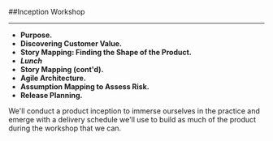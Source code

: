 <!-- .slide: data-background="resources/footer.svg" data-background-size="contain" data-background-position="bottom"  -->

##Inception Workshop
- - -
* **Purpose.**
* **Discovering Customer Value.**
* **Story Mapping:  Finding the Shape of the Product.**
* _**Lunch**_ <!-- .element: style="color:#5cab3d" -->
* **Story Mapping (cont'd).**
* **Agile Architecture.**
* **Assumption Mapping to Assess Risk.**
* **Release Planning.**

<aside class="notes">
  We'll conduct a product inception to immerse ourselves in the practice and
  emerge with a delivery schedule we'll use to build as much of the product 
  during the workshop that we can.
</aside>
